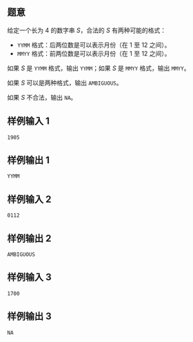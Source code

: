 ## 题意  

给定一个长为 $4$ 的数字串 $S$，合法的 $S$ 有两种可能的格式：
- $\texttt{YYMM}$ 格式：后两位数是可以表示月份（在 $1$ 至 $12$ 之间）。
- $\texttt{MMYY}$ 格式：前两位数是可以表示月份（在 $1$ 至 $12$ 之间）。

如果 $S$ 是 $\texttt{YYMM}$ 格式，输出 `YYMM`；如果 $S$ 是 $\texttt{MMYY}$ 格式，输出 `MMYY`。

如果 $S$ 可以是两种格式，输出 `AMBIGUOUS`。

如果 $S$ 不合法，输出 `NA`。

## 样例输入 1
```
1905
```

## 样例输出 1
```
YYMM
```

## 样例输入 2
```
0112
```

## 样例输出 2
```
AMBIGUOUS
```

## 样例输入 3
```
1700
```

## 样例输出 3
```
NA
```
